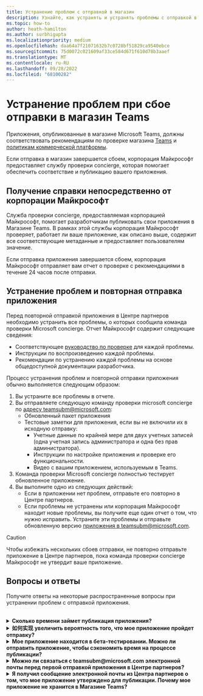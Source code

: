 ```yaml
---
title: Устранение проблем с отправкой в магазин
description: Узнайте, как устранять и устранять проблемы с отправкой в Магазин Microsoft Teams. Получите помощь непосредственно от корпорации Майкрософт, устраните проблемы и повторно отправьте приложение.
ms.topic: how-to
author: heath-hamilton
ms.author: surbhigupta
ms.localizationpriority: medium
ms.openlocfilehash: daa64a7f21071632b7c0728bf51829ca9540ebce
ms.sourcegitcommit: 75d0072c021609af33ce584d671f610d78b3aaef
ms.translationtype: MT
ms.contentlocale: ru-RU
ms.lasthandoff: 09/28/2022
ms.locfileid: "68100282"
---
```

# <a name="resolve-issues-if-your-teams-store-submission-fails"></a>Устранение проблем при сбое отправки в магазин Teams

Приложения, опубликованные в магазине Microsoft Teams, должны соответствовать рекомендациям по проверке магазина [Teams](~/concepts/deploy-and-publish/appsource/prepare/teams-store-validation-guidelines.md) и [политикам коммерческой платформы](/legal/marketplace/certification-policies).

Если отправка в магазин завершается сбоем, корпорация Майкрософт предоставляет службу проверки concierge, которая помогает обеспечить соответствие и публикацию вашего приложения.

## <a name="get-help-directly-from-microsoft"></a>Получение справки непосредственно от корпорации Майкрософт

Служба проверки concierge, предоставляемая корпорацией Майкрософт, помогает разработчикам публиковать свои приложения в Магазине Teams. В рамках этой службы корпорация Майкрософт проверяет, работает ли ваше приложение, как описано выше, содержит все соответствующие метаданные и предоставляет пользователям значение.

Если отправка приложения завершается сбоем, корпорация Майкрософт отправляет вам отчет о проверке с рекомендациями в течение 24 часов после отправки.

## <a name="resolve-issues-and-resubmit-your-app"></a>Устранение проблем и повторная отправка приложения

Перед повторной отправкой приложения в Центре партнеров необходимо устранить все проблемы, о которых сообщила команда проверки Microsoft concierge. Отчет Майкрософт содержит следующие сведения:

* Соответствующее [руководство по проверке](~/concepts/deploy-and-publish/appsource/prepare/teams-store-validation-guidelines.md) для каждой проблемы.
* Инструкции по воспроизведению каждой проблемы.
* Рекомендации по устранению каждой проблемы на основе общедоступной документации разработчика.

Процесс устранения проблем и повторной отправки приложения обычно выполняется следующим образом:

1. Вы устраните все проблемы в отчете.
1. Вы отправляете следующую команду проверки microsoft concierge по <a href="mailto:teamsubm@microsoft.com">адресу teamsubm@microsoft.com</a>:
   * Обновленный пакет приложения
   * Тестовые заметки для приложения, если вы не включили их в исходную отправку:
      * Учетные данные по крайней мере для двух учетных записей (одна учетная запись администратора и одна без прав администратора).
      * Инструкции по настройке приложения и проверке его функциональности.
      * Видео с вашим приложением, используемым в Teams.
1. Команда проверки Microsoft concierge полностью тестирует обновленное приложение.
1. Вы выполните одно из следующих действий:
   * Если в приложении нет проблем, отправьте его повторно в Центре партнеров.
   * Если проблемы не устранены или корпорация Майкрософт находит новые проблемы, вы получите еще один отчет о том, что нужно исправить. Устраните эти проблемы и отправьте обновленную версию <a href="mailto:teamsubm@microsoft.com">приложения в teamsubm@microsoft.com</a>.

> [!CAUTION]
> Чтобы избежать нескольких сбоев отправки, не повторно отправьте приложение в Центре партнеров, пока команда проверки concierge Майкрософт не утвердит ваше приложение.

## <a name="faq"></a>Вопросы и ответы

Получите ответы на некоторые распространенные вопросы при устранении проблем с отправкой приложения.

<br>

<details>

<summary><b>Сколько времени займет публикация приложения?</b></summary>

Если при отправке в магазин нет проблем, ваше приложение опубликует его в течение 1–2 бизнес-дней. В случае сбоя приложения команда майкрософт предоставляет рекомендации по устранению проблем. После внесения этих исправлений и повторной отправки обновленного приложения этой команде вы будете уведомлены через 24 часа, если приложение готово к публикации или по-прежнему требует дополнительной работы.

<br>

</details>

<details>

<summary><b>如何实现 увеличить вероятность того, что мое приложение пройдет отправку?</b></summary>

Выполнение следующих действий может привести к успешной отправке:

1. Разработка приложения на основе рекомендаций [по проектированию Teams](~/concepts/design/design-teams-app-overview.md).
1. Убедитесь, что ваше приложение соответствует рекомендациям по проверке магазина [Teams](~/concepts/deploy-and-publish/appsource/prepare/teams-store-validation-guidelines.md) и политикам сертификации [коммерческой платформы Майкрософт](/legal/marketplace/certification-policies).
1. Протестируйте пакет приложения с помощью средства [проверки приложений Microsoft Teams](https://dev.teams.microsoft.com/appvalidation.html).
1. [Подготовьте отправку в Магазин Teams](~/concepts/deploy-and-publish/appsource/prepare/submission-checklist.md).

<br>

</details>

<details>

<summary><b>Мое приложение находится в бета-тестировании. Можно ли отправить приложение, чтобы сэкономить время на процессе публикации?</b></summary>

Нет. Корпорация Майкрософт проверяет только готовые к работе приложения.

<br>

</details>

<details>

<summary><b>Можно ли связаться с teamsubm@microsoft.com электронной почты перед первой отправкой приложения в Центре партнеров?</b></summary>

Нет. Корпорация Майкрософт не начинает проверку приложения, пока вы не отправите приложение в Первый раз в Центре партнеров.

<br>

</details>

<details>

<summary><b>Я получил сообщение электронной почты из Центра партнеров о том, что мое приложение утверждено для публикации. Почему мое приложение не хранится в Магазине Teams?</b></summary>

После утверждения приложения публикация обычно занимает 1–2 бизнес-дня в зависимости от возможностей приложения.Если приложение не опубликовано через два бизнес-дня, <a href="mailto:teamsubm@microsoft.com">обратитесь к</a> teamsubm@microsoft.com.

<br>

</details>
